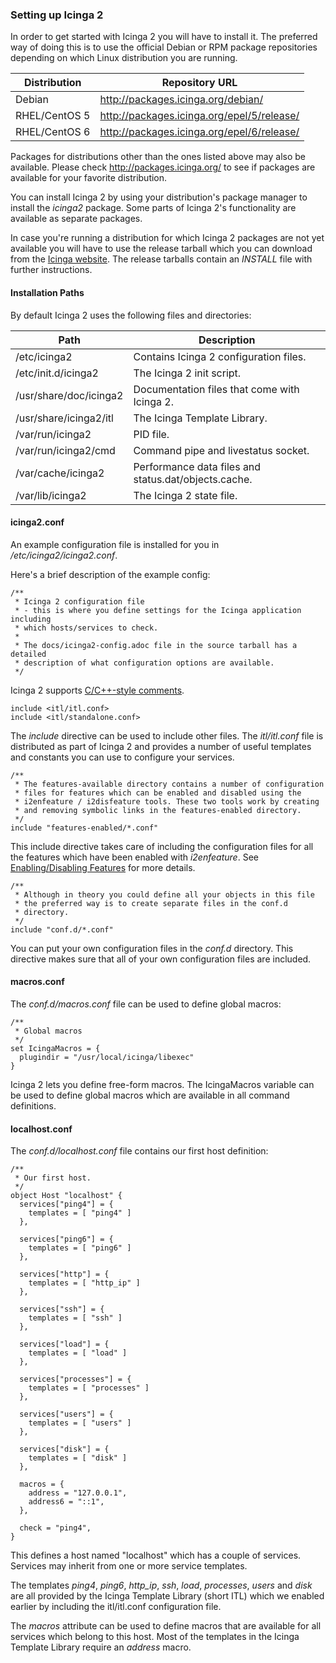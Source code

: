 ### Setting up Icinga 2

In order to get started with Icinga 2 you will have to install it. The
preferred way of doing this is to use the official Debian or RPM
package repositories depending on which Linux distribution you are
running.

  Distribution            |Repository URL
  ------------------------|---------------------------
  Debian                  |http://packages.icinga.org/debian/
  RHEL/CentOS 5           |http://packages.icinga.org/epel/5/release/
  RHEL/CentOS 6           |http://packages.icinga.org/epel/6/release/

Packages for distributions other than the ones listed above may also be
available. Please check http://packages.icinga.org/ to see if packages
are available for your favorite distribution.

You can install Icinga 2 by using your distribution's package manager
to install the *icinga2* package. Some parts of Icinga 2's functionality
are available as separate packages.

In case you're running a distribution for which Icinga 2 packages are
not yet available you will have to use the release tarball which you
can download from the [Icinga website](https://www.icinga.org/). The
release tarballs contain an *INSTALL* file with further instructions.

#### Installation Paths

By default Icinga 2 uses the following files and directories:

  Path                                |Description
  ------------------------------------|------------------------------------
  /etc/icinga2                        |Contains Icinga 2 configuration files.
  /etc/init.d/icinga2                 |The Icinga 2 init script.
  /usr/share/doc/icinga2              |Documentation files that come with Icinga 2.
  /usr/share/icinga2/itl              |The Icinga Template Library.
  /var/run/icinga2                    |PID file.
  /var/run/icinga2/cmd                |Command pipe and livestatus socket.
  /var/cache/icinga2                  |Performance data files and status.dat/objects.cache.
  /var/lib/icinga2                    |The Icinga 2 state file.

#### icinga2.conf

An example configuration file is installed for you in */etc/icinga2/icinga2.conf*.

Here's a brief description of the example config:

    /**
     * Icinga 2 configuration file
     * - this is where you define settings for the Icinga application including
     * which hosts/services to check.
     *
     * The docs/icinga2-config.adoc file in the source tarball has a detailed
     * description of what configuration options are available.
     */

Icinga 2 supports [C/C++-style comments](#comments).

    include <itl/itl.conf>
    include <itl/standalone.conf>

The *include* directive can be used to include other files. The *itl/itl.conf*
file is distributed as part of Icinga 2 and provides a number of useful templates
and constants you can use to configure your services.

    /**
     * The features-available directory contains a number of configuration
     * files for features which can be enabled and disabled using the
     * i2enfeature / i2disfeature tools. These two tools work by creating
     * and removing symbolic links in the features-enabled directory.
     */
    include "features-enabled/*.conf"

This include directive takes care of including the configuration files for all
the features which have been enabled with *i2enfeature*. See
[Enabling/Disabling Features](#features) for more details.

    /**
     * Although in theory you could define all your objects in this file
     * the preferred way is to create separate files in the conf.d
     * directory.
     */
    include "conf.d/*.conf"

You can put your own configuration files in the *conf.d* directory. This
directive makes sure that all of your own configuration files are included.

#### macros.conf

The *conf.d/macros.conf* file can be used to define global macros:

    /**
     * Global macros
     */
    set IcingaMacros = {
      plugindir = "/usr/local/icinga/libexec"
    }

Icinga 2 lets you define free-form macros. The IcingaMacros variable can be used
to define global macros which are available in all command definitions.

#### localhost.conf

The *conf.d/localhost.conf* file contains our first host definition:

    /**
     * Our first host.
     */
    object Host "localhost" {
      services["ping4"] = {
        templates = [ "ping4" ]
      },

      services["ping6"] = {
        templates = [ "ping6" ]
      },

      services["http"] = {
        templates = [ "http_ip" ]
      },

      services["ssh"] = {
        templates = [ "ssh" ]
      },

      services["load"] = {
        templates = [ "load" ]
      },

      services["processes"] = {
        templates = [ "processes" ]
      },

      services["users"] = {
        templates = [ "users" ]
      },

      services["disk"] = {
        templates = [ "disk" ]
      },

      macros = {
        address = "127.0.0.1",
        address6 = "::1",
      },

      check = "ping4",
    }

This defines a host named "localhost" which has a couple of services. Services
may inherit from one or more service templates.

The templates *ping4*, *ping6*, *http_ip*, *ssh*, *load*, *processes*, *users*
and *disk* are all provided by the Icinga Template Library (short ITL) which
we enabled earlier by including the itl/itl.conf configuration file.

The *macros* attribute can be used to define macros that are available for all
services which belong to this host. Most of the templates in the Icinga Template
Library require an *address* macro.
